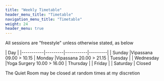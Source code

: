 ```yaml
---
title: "Weekly Timetable"
header_menu_title: "Timetable"
navigation_menu_title: "Timetable"
weight: 24
header_menu: true
---
```


All sessions are "freestyle" unless otherwise stated, as below

| Day       |
|-----------|---------|-----------|---------|
| Sunday    |Vipassana 09.00 > 10.15
| Monday    |Vipassana 20.00 > 21.15
| Tuesday   |
| Wednesday |Yoga Surgery 10.00 > 16.00
| Thursday  |
| Friday    |
| Saturday  |   Closed

The Quiet Room may be closed at random times at my discretion
